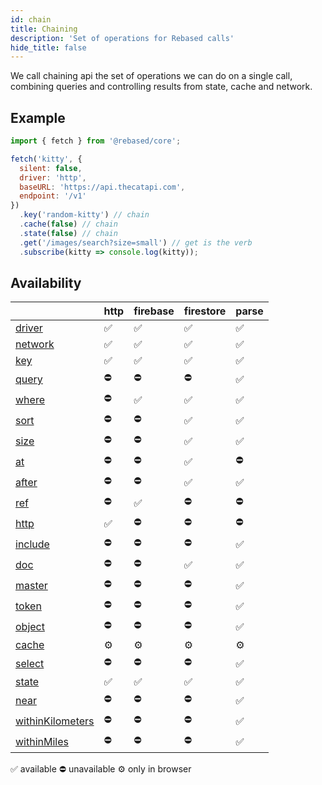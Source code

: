 ```yaml
---
id: chain
title: Chaining
description: 'Set of operations for Rebased calls'
hide_title: false
---
```


We call chaining api the set of operations we can do on a single call, combining queries and controlling results from state, cache and network.

## Example

```js
import { fetch } from '@rebased/core';

fetch('kitty', {
  silent: false,
  driver: 'http',
  baseURL: 'https://api.thecatapi.com',
  endpoint: '/v1'
})
  .key('random-kitty') // chain
  .cache(false) // chain
  .state(false) // chain
  .get('/images/search?size=small') // get is the verb
  .subscribe(kitty => console.log(kitty));
```

## Availability

|                                          | http | firebase | firestore | parse |
| ---------------------------------------- | ---- | -------- | --------- | ----- |
| <a href="/core/api">driver</a>           | ✅   | ✅       | ✅        | ✅    |
| <a href="/core/api">network</a>          | ✅   | ✅       | ✅        | ✅    |
| <a href="/core/api">key</a>              | ✅   | ✅       | ✅        | ✅    |
| <a href="/core/api">query</a>            | ⛔️  | ⛔️      | ⛔️       | ✅    |
| <a href="/core/api">where</a>            | ⛔️  | ✅       | ✅        | ✅    |
| <a href="/core/api">sort</a>             | ⛔️  | ⛔️      | ✅        | ✅    |
| <a href="/core/api">size</a>             | ⛔️  | ⛔️      | ✅        | ✅    |
| <a href="/core/api">at</a>               | ⛔️  | ⛔️      | ✅        | ⛔️   |
| <a href="/core/api">after</a>            | ⛔️  | ⛔️      | ✅        | ✅    |
| <a href="/core/api">ref</a>              | ⛔️  | ✅       | ⛔️       | ⛔️   |
| <a href="/core/api">http</a>             | ✅   | ⛔️      | ⛔️       | ⛔️   |
| <a href="/core/api">include</a>          | ⛔️  | ⛔️      | ⛔️       | ✅    |
| <a href="/core/api">doc</a>              | ⛔️  | ⛔️      | ✅        | ✅    |
| <a href="/core/api">master</a>           | ⛔️  | ⛔️      | ⛔️       | ✅    |
| <a href="/core/api">token</a>            | ⛔️  | ⛔️      | ⛔️       | ✅    |
| <a href="/core/api">object</a>           | ⛔️  | ⛔️      | ⛔️       | ✅    |
| <a href="/core/api">cache</a>            | ⚙    | ⚙        | ⚙         | ⚙     |
| <a href="/core/api">select</a>           | ⛔️  | ⛔️      | ⛔️       | ✅    |
| <a href="/core/api">state</a>            | ✅   | ✅       | ✅        | ✅    |
| <a href="/core/api">near</a>             | ⛔️  | ⛔️      | ⛔️       | ✅    |
| <a href="/core/api">withinKilometers</a> | ⛔️  | ⛔️      | ⛔️       | ✅    |
| <a href="/core/api">withinMiles</a>      | ⛔️  | ⛔️      | ⛔️       | ✅    |

✅ available ⛔️ unavailable ⚙ only in browser
